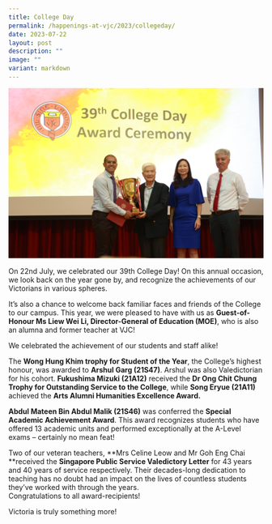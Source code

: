```yaml
---
title: College Day
permalink: /happenings-at-vjc/2023/collegeday/
date: 2023-07-22
layout: post
description: ""
image: ""
variant: markdown
---
```

![](/images/Happening%20at%20VJC/2023_CD.JPG)

On 22nd July, we celebrated our 39th College Day! On this annual occasion, we look back on the year gone by, and recognize the achievements of our Victorians in various spheres. 
  
It’s also a chance to welcome back familiar faces and friends of the College to our campus. This year, we were pleased to have with us as **Guest-of-Honour Ms Liew Wei Li, Director-General of Education (MOE)**, who is also an alumna and former teacher at VJC!

We celebrated the achievement of our students and staff alike!   
  
The **Wong Hung Khim trophy for Student of the Year**, the College’s highest honour, was awarded to **Arshul Garg (21S47)**. Arshul was also Valedictorian for his cohort. **Fukushima Mizuki (21A12)** received the **Dr Ong Chit Chung Trophy for Outstanding Service to the College**, while **Song Eryue (21A11)** achieved the **Arts Alumni Humanities Excellence Award.**  
  
**Abdul Mateen Bin Abdul Malik (21S46)** was conferred the **Special Academic Achievement Award**. This award recognizes students who have offered 13 academic units and performed exceptionally at the A-Level exams – certainly no mean feat!  
  
Two of our veteran teachers, **Mrs Celine Leow and Mr Goh Eng Chai **received the **Singapore Public Service Valedictory Letter** for 43 years and 40 years of service respectively. Their decades-long dedication to teaching has no doubt had an impact on the lives of countless students they’ve worked with through the years.  
Congratulations to all award-recipients!   
  
Victoria is truly something more!